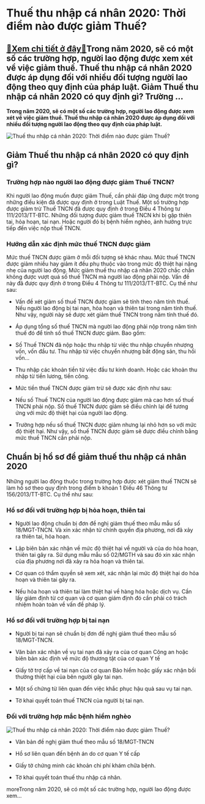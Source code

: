 Thuế thu nhập cá nhân 2020: Thời điểm nào được giảm Thuế?
=========================================================

[:gift:Xem chi tiết ở đây:gift:](https://hddtvn.com/thue-thu-nhap-ca-nhan-2020-thoi-diem-nao-duoc-giam-thue/)Trong năm 2020, sẽ có một số các trường hợp, người lao động được xem xét về việc giảm thuế. Thuế thu nhập cá nhân 2020 được áp dụng đối với nhiều đối tượng người lao động theo quy định của pháp luật. Giảm Thuế thu nhập cá nhân 2020 có quy định gì? Trường …
----------------------------------------------------------------------------------------------------------------------------------------------------------------------------------------------------------------------------------------------------------------

**Trong năm 2020, sẽ có một số các trường hợp, người lao động được xem xét về việc giảm thuế. Thuế thu nhập cá nhân 2020 được áp dụng đối với nhiều đối tượng người lao động theo quy định của pháp luật.**


![Thuế thu nhập cá nhân 2020: Thời điểm nào được giảm Thuế?](https://hddtvn.com/wp-content/uploads/2021/01/bigstock-Cartoon-vector-illustration-fo-106345799.jpg)


Giảm Thuế thu nhập cá nhân 2020 có quy định gì?
-----------------------------------------------


### Trường hợp nào người lao động được giảm Thuế TNCN?


Khi người lao động muốn được giảm Thuế, cần phải đáp ứng được một trong những điều kiện đã được quy định ở trong Luật Thuế. Một số trường hợp được giảm trừ Thuế TNCN đã được quy định ở trong Điều 4 Thông tư 111/2013/TT-BTC. Những đối tượng được giảm thuế TNCN khi bị gặp thiên tai, hỏa hoạn, tai nạn. Hoặc người đó bị bệnh hiểm nghèo, ảnh hưởng trực tiếp đến việc nộp thuế TNCN.


### Hướng dẫn xác định mức thuế TNCN được giảm


Mức thuế TNCN được giảm ở mỗi đối tượng sẽ khác nhau. Mức thuế TNCN được giảm nhiều hay giảm ít đều phụ thuộc vào trong mức độ thiệt hại nặng nhẹ của người lao động. Mức giảm thuế thu nhập cá nhân 2020 chắc chắn không được vượt quá số thuế TNCN mà người lao động phải nộp. Vấn đề này đã được quy định ở trong Điều 4 Thông tư 111/2013/TT-BTC. Cụ thể như sau:




* Vấn đề xét giảm số thuế TNCN được giảm sẽ tính theo năm tính thuế. Nếu người lao động bị tai nạn, hỏa hoạn và thiên tai trong năm tính thuế. Như vậy, người này sẽ được xét giảm thuế TNCN trong năm tính thuế đó.

* Áp dụng tổng số thuế TNCN mà người lao động phải nộp trong năm tính thuế đó để tính số thuế TNCN được giảm. Bao gồm:



+ Số Thuế TNCN đã nộp hoặc thu nhập từ việc thu nhập chuyển nhượng vốn, vốn đầu tư. Thu nhập từ việc chuyển nhượng bất động sản, thu hồi vốn…


+ Thu nhập các khoản tiền từ việc đầu tư kinh doanh. Hoặc các khoản thu nhập từ tiền lương, tiền công.




* Mức tiền thuế TNCN được giảm trừ sẽ được xác định như sau:



+ Nếu số Thuế TNCN của người lao động được giảm mà cao hơn số thuế TNCN phải nộp. Số thuế TNCN được giảm sẽ điều chỉnh lại để tương ứng với mức độ thiệt hại của người lao động.


+ Trường hợp nếu số thuế TNCN được giảm nhưng lại nhỏ hơn so với mức độ thiệt hại. Như vậy, số thuế TNCN được giảm sẽ được điều chỉnh bằng mức thuế TNCN cần phải nộp.


Chuẩn bị hồ sơ để giảm thuế thu nhập cá nhân 2020
-------------------------------------------------


Những người lao động thuộc trong trường hợp được xét giảm thuế TNCN sẽ làm hồ sơ theo quy định trong điểm b khoản 1 Điều 46 Thông tư 156/2013/TT-BTC. Cụ thể như sau:


### Hồ sơ đối với trường hợp bị hỏa hoạn, thiên tai




* Người lao động chuẩn bị đơn đề nghị giảm thuế theo mẫu mẫu số 18/MGT-TNCN. Và xin xác nhận từ chính quyền địa phương, nơi đã xảy ra thiên tai, hỏa hoạn.

* Lập biên bản xác nhận về mức độ thiệt hại về người và của do hỏa hoạn, thiên tai gây ra. Sử dụng mẫu mẫu số 02/MGTH và sau đó xin xác nhận của địa phương nơi đã xảy ra hỏa hoạn và thiên tai.

* Cơ quan có thẩm quyền sẽ xem xét, xác nhận lại mức độ thiệt hại do hỏa hoạn và thiên tai gây ra.

* Nếu hỏa hoạn và thiên tai làm thiệt hại về hàng hóa hoặc dịch vụ. Cần lấy giám định từ cơ quan và cơ quan giám định đó cần phải có trách nhiệm hoàn toàn về vấn đề pháp lý.



### Hồ sơ đối với trường hợp bị tai nạn




* Người bị tai nạn sẽ chuẩn bị đơn đề nghị giảm thuế theo mẫu số 18/MGT-TNCN.

* Văn bản xác nhận về vụ tai nạn đã xảy ra của cơ quan Công an hoặc biên bản xác định về mức độ thương tật của cơ quan Y tế

* Giấy tờ trợ cấp về tai nạn của cơ quan Bảo hiểm hoặc giấy xác nhận bồi thường thiệt hại của bên người gây tai nạn.

* Một số chứng từ liên quan đến việc khắc phục hậu quả sau vụ tai nạn.

* Tờ khai quyết toán thuế TNCN của người bị tai nạn.



### Đối với trường hợp mắc bệnh hiểm nghèo


![Thuế thu nhập cá nhân 2020: Thời điểm nào được giảm Thuế?](https://hddtvn.com/wp-content/uploads/2021/01/Set-up-business-in-Vietnam-2.jpg)




* Văn bản đề nghị giảm thuế theo mẫu số 18/MGT-TNCN

* Hồ sơ liên quan đến bệnh án do cơ quan Y tế cấp

* Giấy tờ chứng minh các khoản chi phí khám chữa bệnh.

* Tờ khai quyết toán thuế thu nhập cá nhân.



moreTrong năm 2020, sẽ có một số các trường hợp, người lao động được xem…

